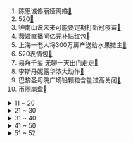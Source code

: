 1. 陈思诚佟丽娅离婚[:link:](https://s.weibo.com/weibo?q=%23陈思诚佟丽娅离婚%23&Refer=top)
2. 520[:link:](https://s.weibo.com/weibo?q=%23520%23&Refer=top)
3. 钟南山说未来可能要定期打新冠疫苗[:link:](https://s.weibo.com/weibo?q=%23钟南山说未来可能要定期打新冠疫苗%23&Refer=top)
4. 薇娅直播间亿元补贴红包[:link:](https://s.weibo.com/weibo?q=%23薇娅直播间亿元补贴红包%23&Refer=top)
5. 上海一老人将300万房产送给水果摊主[:link:](https://s.weibo.com/weibo?q=%23上海一老人将300万房产送给水果摊主%23&Refer=top)
6. 520表情包[:link:](https://s.weibo.com/weibo?q=%23520表情包%23&Refer=top)
7. 易烊千玺 无聊一天出门走走[:link:](https://s.weibo.com/weibo?q=%23易烊千玺%20无聊一天出门走走%23&Refer=top)
8. 李斯丹妮露华浓大动作[:link:](https://s.weibo.com/weibo?q=%23李斯丹妮露华浓大动作%23&Refer=top)
9. 巴黎圣母院广场铅颗粒含量过高关闭[:link:](https://s.weibo.com/weibo?q=%23巴黎圣母院广场铅颗粒含量过高关闭%23&Refer=top)
10. 币圈崩盘[:link:](https://s.weibo.com/weibo?q=%23币圈崩盘%23&Refer=top)
<details>
<summary>11 ~ 20</summary>

11. 恭喜佟丽娅[:link:](https://s.weibo.com/weibo?q=%23恭喜佟丽娅%23&Refer=top)
12. 深圳住建局通报赛格大厦监测结果[:link:](https://s.weibo.com/weibo?q=%23深圳住建局通报赛格大厦监测结果%23&Refer=top)
13. 窥探大结局[:link:](https://s.weibo.com/weibo?q=%23窥探大结局%23&Refer=top)
14. 关晓彤工作室否认吃播假吃[:link:](https://s.weibo.com/weibo?q=%23关晓彤工作室否认吃播假吃%23&Refer=top)
15. 县长想让曹县持续火下去[:link:](https://s.weibo.com/weibo?q=%23县长想让曹县持续火下去%23&Refer=top)
16. 平凡人的爱情能有多浪漫[:link:](https://s.weibo.com/weibo?q=%23平凡人的爱情能有多浪漫%23&Refer=top)
17. 原来武林外传是反内卷前辈[:link:](https://s.weibo.com/weibo?q=%23原来武林外传是反内卷前辈%23&Refer=top)
18. 孟佳 头发长越来越像夜华了[:link:](https://s.weibo.com/weibo?q=%23孟佳%20头发长越来越像夜华了%23&Refer=top)
19. 陈赫做腿部手术[:link:](https://s.weibo.com/weibo?q=%23陈赫做腿部手术%23&Refer=top)
20. 做完正骨有多爽[:link:](https://s.weibo.com/weibo?q=%23做完正骨有多爽%23&Refer=top)
</details>
<details>
<summary>21 ~ 30</summary>

21. 偶遇李诞黑尾酱逛莫高窟[:link:](https://s.weibo.com/weibo?q=%23偶遇李诞黑尾酱逛莫高窟%23&Refer=top)
22. 蚂蚁森林树洞[:link:](https://s.weibo.com/weibo?q=%23蚂蚁森林树洞%23&Refer=top)
23. 蔡少芬声明[:link:](https://s.weibo.com/weibo?q=%23蔡少芬声明%23&Refer=top)
24. 女生真的在意520吗[:link:](https://s.weibo.com/weibo?q=%23女生真的在意520吗%23&Refer=top)
25. 520红包[:link:](https://s.weibo.com/weibo?q=%23520红包%23&Refer=top)
26. 周瑜小乔520新皮肤[:link:](https://s.weibo.com/weibo?q=%23周瑜小乔520新皮肤%23&Refer=top)
27. 天舟二号飞船[:link:](https://s.weibo.com/weibo?q=%23天舟二号飞船%23&Refer=top)
28. 全麦面包能有多难吃[:link:](https://s.weibo.com/weibo?q=%23全麦面包能有多难吃%23&Refer=top)
29. 520文案[:link:](https://s.weibo.com/weibo?q=%23520文案%23&Refer=top)
30. 陈默吃醋[:link:](https://s.weibo.com/weibo?q=%23陈默吃醋%23&Refer=top)
</details>
<details>
<summary>31 ~ 40</summary>

31. 沃尔玛进口啤酒篡改日期[:link:](https://s.weibo.com/weibo?q=%23沃尔玛进口啤酒篡改日期%23&Refer=top)
32. 证监会约谈叶飞[:link:](https://s.weibo.com/weibo?q=%23证监会约谈叶飞%23&Refer=top)
33. 我要我们在一起[:link:](https://s.weibo.com/weibo?q=%23我要我们在一起%23&Refer=top)
34. 汪峰是不是又要开演唱会了[:link:](https://s.weibo.com/weibo?q=%23汪峰是不是又要开演唱会了%23&Refer=top)
35. 林允逛展vlog[:link:](https://s.weibo.com/weibo?q=%23林允逛展vlog%23&Refer=top)
36. 陈思诚 你们永远是我最爱的人[:link:](https://s.weibo.com/weibo?q=%23陈思诚%20你们永远是我最爱的人%23&Refer=top)
37. 刷单兼职赔16万[:link:](https://s.weibo.com/weibo?q=%23刷单兼职赔16万%23&Refer=top)
38. 吴磊薇娅戴阿隼面具比拼射箭[:link:](https://s.weibo.com/weibo?q=%23吴磊薇娅戴阿隼面具比拼射箭%23&Refer=top)
39. 窥探[:link:](https://s.weibo.com/weibo?q=%23窥探%23&Refer=top)
40. 罗云熙生图[:link:](https://s.weibo.com/weibo?q=%23罗云熙生图%23&Refer=top)
</details>
<details>
<summary>41 ~ 50</summary>

41. 辽宁营口新增1例本土确诊[:link:](https://s.weibo.com/weibo?q=%23辽宁营口新增1例本土确诊%23&Refer=top)
42. 适合520告白的文案[:link:](https://s.weibo.com/weibo?q=%23适合520告白的文案%23&Refer=top)
43. 老友记重聚节目正式预告[:link:](https://s.weibo.com/weibo?q=%23老友记重聚节目正式预告%23&Refer=top)
44. 医生称小腿肌肉阻断术对身体伤害不可逆[:link:](https://s.weibo.com/weibo?q=%23医生称小腿肌肉阻断术对身体伤害不可逆%23&Refer=top)
45. 朝云暮雨剧组[:link:](https://s.weibo.com/weibo?q=%23朝云暮雨剧组%23&Refer=top)
46. 青岛麦田音乐节门票[:link:](https://s.weibo.com/weibo?q=%23青岛麦田音乐节门票%23&Refer=top)
47. 王源机场造型[:link:](https://s.weibo.com/weibo?q=%23王源机场造型%23&Refer=top)
48. 中国天眼FAST共计新发现201颗脉冲星[:link:](https://s.weibo.com/weibo?q=%23中国天眼FAST共计新发现201颗脉冲星%23&Refer=top)
49. 完美的他好甜[:link:](https://s.weibo.com/weibo?q=%23完美的他好甜%23&Refer=top)
50. 生活家[:link:](https://s.weibo.com/weibo?q=%23生活家%23&Refer=top)
</details>
<details>
<summary>51 ~ 52</summary>

51. 沈阳2例确诊与营口确诊轨迹高度重合[:link:](https://s.weibo.com/weibo?q=%23沈阳2例确诊与营口确诊轨迹高度重合%23&Refer=top)
52. 这就是爱的模样[:link:](https://s.weibo.com/weibo?q=%23这就是爱的模样%23&Refer=top)
</details>